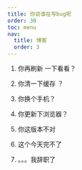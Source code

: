 ```yaml
---
title: 你说谁在写bug呢
order: 30
toc: menu
nav:
  title: 博客
  order: 3
---
```


1. 你再刷新 一下看看？

2. 你清一下缓存 ？

3. 你换个手机？

4. 你更新下浏览器？

5. 你这版本不对

6. 这个今天完不了

7. 。。。我辞职了
